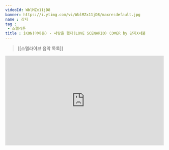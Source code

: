 ```yaml
---
videoId: WblMZx11jD8
banner: https://i.ytimg.com/vi/WblMZx11jD8/maxresdefault.jpg
name : 강지
tag : 
 - 스텔라툰
title : iKON(아이콘) - 사랑을 했다(LOVE SCENARIO) COVER by 강지X너불
---
```

> [[스텔라이브 음악 목록]]
<div style="position:relative;width:100%;padding-bottom:56.25%"><iframe style="width:100%;height:100%; position:absolute"  src="https://www.youtube.com/embed/WblMZx11jD8"  frameborder="0" allow="accelerometer; autoplay; clipboard-write; encrypted-media; gyroscope; picture-in-picture; web-share" allowfullscreen></iframe></div>